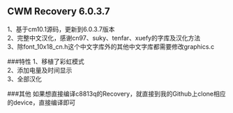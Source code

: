 CWM Recovery 6.0.3.7
--------------------
1、基于cm10.1源码，更新到6.0.3.7版本<br />
2、完整中文汉化，感谢cn97、suky、tenfar、xuefy的字库及汉化方法<br />
3、除font_10x18_cn.h这个中文字库外的其他中文字库都需要修改graphics.c<br />

###特性
1、移植了彩虹模式<br />
2、添加电量及时间显示<br />
3、全部汉化<br />

###其他
如果想直接编译c8813q的Recovery，就直接到我的Github上clone相应的device，直接编译即可<br />

